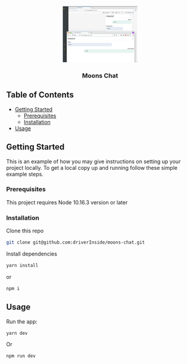 
<!-- PROJECT LOGO -->
<br />
<p align="center">
  <a href="https://github.com/othneildrew/Best-README-Template">
    <img src="public/chat.png" alt="Logo" width="200" height="150">
  </a>

  <h3 align="center">Moons Chat</h3>




<!-- TABLE OF CONTENTS -->
## Table of Contents

* [Getting Started](#getting-started)
  * [Prerequisites](#prerequisites)
  * [Installation](#installation)
* [Usage](#usage)


<!-- GETTING STARTED -->
## Getting Started

This is an example of how you may give instructions on setting up your project locally.
To get a local copy up and running follow these simple example steps.

### Prerequisites

This project requires Node 10.16.3 version or later

### Installation

Clone this repo

```sh
git clone git@github.com:driverInside/moons-chat.git
```

Install dependencies

```sh
yarn install
```

or

```sh
npm i
```



<!-- USAGE EXAMPLES -->
## Usage


Run the app:

```sh
yarn dev
```

Or

```sh
npm run dev
```
